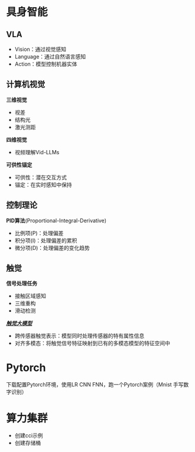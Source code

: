 # 具身智能
## VLA
* Vision：通过视觉感知
* Language：通过自然语言感知
* Action：模型控制机器实体

## 计算机视觉
**三维视觉**
* 视差
* 结构光
* 激光测距

**四维视觉**
* 视频理解Vid-LLMs

**可供性锚定**
* 可供性：潜在交互方式
* 锚定：在实时感知中保持

## 控制理论
**PID算法**(Proportional-Integral-Derivative)
* 比例项(P)：处理偏差
* 积分项(I)：处理偏差的累积
* 微分项(D)：处理偏差的变化趋势

## 触觉
**信号处理任务**
* 接触区域感知
* 三维重构
* 滑动检测

*[**触觉大模型**](https://openaccess.thecvf.com/content/CVPR2024/papers/Yang_Binding_Touch_to_Everything_Learning_Unified_Multimodal_Tactile_Representations_CVPR_2024_paper.pdf)*
* 跨传感器触觉表示：模型同时处理传感器的特有属性信息
* 对齐多模态：将触觉信号特征映射到已有的多模态模型的特征空间中

# Pytorch
下载配置Pytorch环境，使用LR CNN FNN，跑一个Pytorch案例（Mnist 手写数字识别）

# 算力集群
* 创建cci示例
* 创建存储桶
